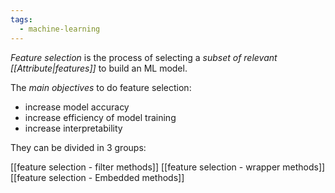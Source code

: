 ```yaml
---
tags:
  - machine-learning
---
```

*Feature selection* is the process of selecting a *subset of relevant [[Attribute|features]]* to build an ML model.

The *main objectives* to do feature selection:
- increase model accuracy
- increase efficiency of model training
- increase interpretability

They can be divided in 3 groups:

[[feature selection - filter methods]]
[[feature selection - wrapper methods]]
[[feature selection - Embedded methods]]